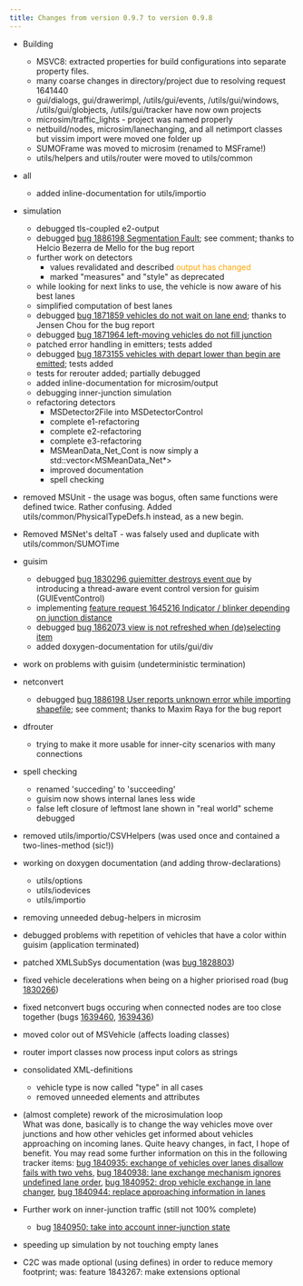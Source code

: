 ```yaml
---
title: Changes from version 0.9.7 to version 0.9.8
---
```


- Building
  - MSVC8: extracted properties for build configurations into
    separate property files.
  - many coarse changes in directory/project due to resolving
    request 1641440
  - gui/dialogs, gui/drawerimpl, /utils/gui/events,
    /utils/gui/windows, /utils/gui/globjects, /utils/gui/tracker
    have now own projects
  - microsim/traffic_lights - project was named properly
  - netbuild/nodes, microsim/lanechanging, and all netimport classes
    but vissim import were moved one folder up
  - SUMOFrame was moved to microsim (renamed to MSFrame\!)
  - utils/helpers and utils/router were moved to utils/common

- all
  - added inline-documentation for utils/importio

- simulation
  - debugged tls-coupled e2-output
  - debugged [bug 1886198 Segmentation
    Fault](http://sourceforge.net/tracker/index.php?func=detail&aid=1871037&group_id=45607&atid=443421);
    see comment; thanks to Helcio Bezerra de Mello for the bug
    report
  - further work on detectors
    - values revalidated and described <font color="orange">output
      has changed</font>
    - marked "measures" and "style" as deprecated
  - while looking for next links to use, the vehicle is now aware of
    his best lanes
  - simplified computation of best lanes
  - debugged [bug 1871859 vehicles do not wait on lane
    end](http://sourceforge.net/tracker/index.php?func=detail&aid=1871859&group_id=45607&atid=443421);
    thanks to Jensen Chou for the bug report
  - debugged [bug 1871964 left-moving vehicles do not fill
    junction](http://sourceforge.net/tracker/index.php?func=detail&aid=1871964&group_id=45607&atid=443421)
  - patched error handling in emitters; tests added
  - debugged [bug 1873155 vehicles with depart lower than begin are
    emitted](http://sourceforge.net/tracker/index.php?func=detail&aid=1873155&group_id=45607&atid=443421);
    tests added
  - tests for rerouter added; partially debugged
  - added inline-documentation for microsim/output
  - debugging inner-junction simulation
  - refactoring detectors
    - MSDetector2File into MSDetectorControl
    - complete e1-refactoring
    - complete e2-refactoring
    - complete e3-refactoring
    - MSMeanData_Net_Cont is now simply a
      std::vector\<MSMeanData_Net\*\>
    - improved documentation
    - spell checking
- removed MSUnit - the usage was bogus, often same functions were
  defined twice. Rather confusing. Added
  utils/common/PhysicalTypeDefs.h instead, as a new begin.
- Removed MSNet's deltaT - was falsely used and duplicate with
  utils/common/SUMOTime

- guisim
  - debugged [bug 1830296 guiemitter destroys event
    que](http://sourceforge.net/tracker/index.php?func=detail&aid=1830296&group_id=45607&atid=443421)
    by introducing a thread-aware event control version for guisim
    (GUIEventControl)
  - implementing [feature request 1645216 Indicator / blinker
    depending on junction
    distance](http://sourceforge.net/tracker/index.php?func=detail&aid=1645216&group_id=45607&atid=443424)
  - debugged [bug 1862073 view is not refreshed when (de)selecting
    item](http://sourceforge.net/tracker/index.php?func=detail&aid=1862073&group_id=45607&atid=443421)
  - added doxygen-documentation for utils/gui/div
- work on problems with guisim (undeterministic termination)

- netconvert
  - debugged [bug 1886198 User reports unknown error while importing
    shapefile](http://sourceforge.net/tracker/index.php?func=detail&aid=1886198&group_id=45607&atid=443421);
    see comment; thanks to Maxim Raya for the bug report

- dfrouter
  - trying to make it more usable for inner-city scenarios with many
    connections
- spell checking
  - renamed 'succeding' to 'succeeding'
  - guisim now shows internal lanes less wide
  - false left closure of leftmost lane shown in "real world" scheme
    debugged
- removed utils/importio/CSVHelpers (was used once and contained a
  two-lines-method (sic\!))
- working on doxygen documentation (and adding throw-declarations)
  - utils/options
  - utils/iodevices
  - utils/importio
- removing unneeded debug-helpers in microsim
- debugged problems with repetition of vehicles that have a color
  within guisim (application terminated)
- patched XMLSubSys documentation (was
  [bug 1828803](http://sourceforge.net/tracker/index.php?func=detail&aid=1828803&group_id=45607&atid=443421))
- fixed vehicle decelerations when being on a higher priorised road
  (bug
  [1830266](http://sourceforge.net/tracker/index.php?func=detail&aid=1830266&group_id=45607&atid=443421))
- fixed netconvert bugs occuring when connected nodes are too close
  together (bugs
  [1639460](http://sourceforge.net/tracker/index.php?func=detail&aid=1639460&group_id=45607&atid=443421),
  [1639436](http://sourceforge.net/tracker/index.php?func=detail&aid=1639436&group_id=45607&atid=443421))
- moved color out of MSVehicle (affects loading classes)
- router import classes now process input colors as strings
- consolidated XML-definitions
  - vehicle type is now called "type" in all cases
  - removed unneeded elements and attributes
- (almost complete) rework of the microsimulation loop<br>
What was done, basically is to change the way vehicles move over
junctions and how other vehicles get informed about vehicles
approaching on incoming lanes. Quite heavy changes, in fact, I hope
of benefit. You may read some further information on this in the
following tracker items: [bug 1840935: exchange of vehicles over
lanes disallow fails with two
vehs](http://sourceforge.net/tracker/index.php?func=detail&aid=1840935&group_id=45607&atid=443421),
[bug 1840938: lane exchange mechanism ignores undefined lane
order](http://sourceforge.net/tracker/index.php?func=detail&aid=1840938&group_id=45607&atid=443421),
[bug 1840952: drop vehicle exchange in lane
changer](http://sourceforge.net/tracker/index.php?func=detail&aid=1840952&group_id=45607&atid=443421),
[bug 1840944: replace approaching information in
lanes](http://sourceforge.net/tracker/index.php?func=detail&aid=1840944&group_id=45607&atid=443421)

- Further work on inner-junction traffic (still not 100% complete)
  - bug [1840950: take into account inner-junction
    state](http://sourceforge.net/tracker/index.php?func=detail&aid=1840950&group_id=45607&atid=443421)
- speeding up simulation by not touching empty lanes
- C2C was made optional (using defines) in order to reduce memory
  footprint; was: feature 1843267: make extensions optional